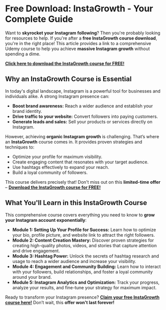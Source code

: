 # Free Download: InstaGrowth - Your Complete Guide

Want to **skyrocket your Instagram following**? Then you're probably looking for resources to help. If you're after a **free InstaGrowth course download**, you're in the right place! This article provides a link to a comprehensive Udemy course to help you achieve **massive Instagram growth** without spending a dime.

[**Click here to download the InstaGrowth course for FREE!**](https://udemywork.com/instagrowth)

## Why an InstaGrowth Course is Essential

In today's digital landscape, Instagram is a powerful tool for businesses and individuals alike. A strong Instagram presence can:

*   **Boost brand awareness:** Reach a wider audience and establish your brand identity.
*   **Drive traffic to your website:** Convert followers into paying customers.
*   **Generate leads and sales:** Sell your products or services directly on Instagram.

However, achieving **organic Instagram growth** is challenging. That’s where an **InstaGrowth** course comes in. It provides proven strategies and techniques to:

*   Optimize your profile for maximum visibility.
*   Create engaging content that resonates with your target audience.
*   Use hashtags effectively to expand your reach.
*   Build a loyal community of followers.

This course delivers precisely that! Don't miss out on this **limited-time offer** – [**Download the InstaGrowth course for FREE!**](https://udemywork.com/instagrowth)

## What You'll Learn in this InstaGrowth Course

This comprehensive course covers everything you need to know to **grow your Instagram account exponentially**:

*   **Module 1: Setting Up Your Profile for Success:** Learn how to optimize your bio, profile picture, and website link to attract the right followers.
*   **Module 2: Content Creation Mastery:** Discover proven strategies for creating high-quality photos, videos, and stories that capture attention and drive engagement.
*   **Module 3: Hashtag Power:** Unlock the secrets of hashtag research and usage to reach a wider audience and increase your visibility.
*   **Module 4: Engagement and Community Building:** Learn how to interact with your followers, build relationships, and foster a loyal community around your brand.
*   **Module 5: Instagram Analytics and Optimization:** Track your progress, analyze your results, and fine-tune your strategy for maximum impact.

Ready to transform your Instagram presence? [**Claim your free InstaGrowth course here!**](https://udemywork.com/instagrowth) Don’t wait, this **offer won't last forever!**
